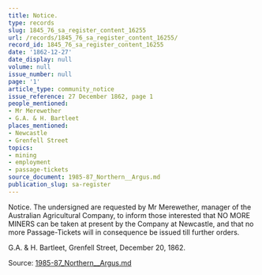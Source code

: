 ```yaml
---
title: Notice.
type: records
slug: 1845_76_sa_register_content_16255
url: /records/1845_76_sa_register_content_16255/
record_id: 1845_76_sa_register_content_16255
date: '1862-12-27'
date_display: null
volume: null
issue_number: null
page: '1'
article_type: community_notice
issue_reference: 27 December 1862, page 1
people_mentioned:
- Mr Merewether
- G.A. & H. Bartleet
places_mentioned:
- Newcastle
- Grenfell Street
topics:
- mining
- employment
- passage-tickets
source_document: 1985-87_Northern__Argus.md
publication_slug: sa-register
---
```


Notice.  The undersigned are requested by Mr Merewether, manager of the Australian Agricultural Company, to inform those interested that NO MORE MINERS can be taken at present by the Company at Newcastle, and that no more Passage-Tickets will in consequence be issued till further orders.

G.A. & H. Bartleet, Grenfell Street, December 20, 1862.


Source: [1985-87_Northern__Argus.md](/downloads/markdown/1985-87_Northern__Argus.md)
